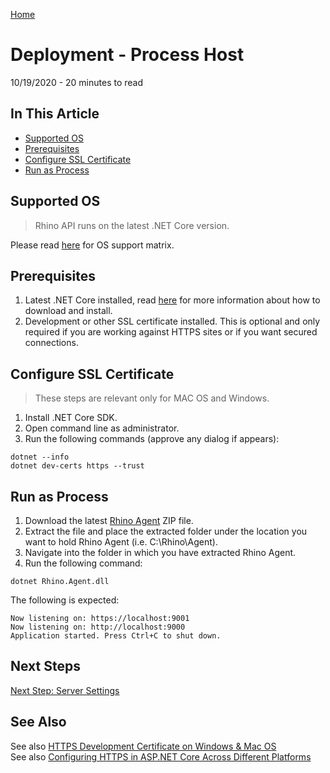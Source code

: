 [Home](../Home.md 'Home')  

# Deployment - Process Host
10/19/2020 - 20 minutes to read

## In This Article
* [Supported OS](#supported-os)
* [Prerequisites](#prerequisites)
* [Configure SSL Certificate](#configure-ssl-certificate)
* [Run as Process](#run-as-process)  

## Supported OS
> Rhino API runs on the latest .NET Core version.  

Please read [here](https://dotnet.microsoft.com/platform/support/policy) for OS support matrix.

## Prerequisites
1. Latest .NET Core installed, read [here](https://dotnet.microsoft.com/download/dotnet/current) for more information about how to download and install.
2. Development or other SSL certificate installed. This is optional and only required if you are working against HTTPS sites or if you want secured connections.

## Configure SSL Certificate
> These steps are relevant only for MAC OS and Windows.  

1. Install .NET Core SDK.
2. Open command line as administrator.
3. Run the following commands (approve any dialog if appears):
```
dotnet --info
dotnet dev-certs https --trust
```

## Run as Process
1. Download the latest [Rhino Agent](https://github.com/savanna-projects/rhino-agent/releases) ZIP file.
2. Extract the file and place the extracted folder under the location you want to hold Rhino Agent (i.e. C:\Rhino\Agent).
3. Navigate into the folder in which you have extracted Rhino Agent.
4. Run the following command:
```
dotnet Rhino.Agent.dll
```

The following is expected:
```
Now listening on: https://localhost:9001
Now listening on: http://localhost:9000
Application started. Press Ctrl+C to shut down.
```

## Next Steps
[Next Step: Server Settings](./ServerSettings.md 'ServerSettings')

## See Also
See also [HTTPS Development Certificate on Windows & Mac OS](https://docs.microsoft.com/en-us/aspnet/core/security/enforcing-ssl?view=aspnetcore-3.1&tabs=visual-studio#trust-the-aspnet-core-https-development-certificate-on-windows-and-macos)  
See also [Configuring HTTPS in ASP.NET Core Across Different Platforms](https://devblogs.microsoft.com/aspnet/configuring-https-in-asp-net-core-across-different-platforms/)